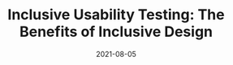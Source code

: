 ---
date: 2021-08-05
publisher: visionaustralia
tags:
  - usability
  - testing
  - inclusivity
target_url: https://www.visionaustralia.org/services/digital-access/blog/inclusive-usability-testing-the-benefits-of-inclusive-design
title: "Inclusive Usability Testing: The Benefits of Inclusive Design"
---